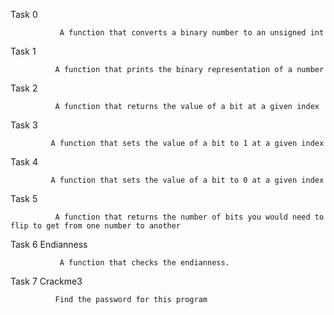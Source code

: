 Task 0

               A function that converts a binary number to an unsigned int
Task 1

              A function that prints the binary representation of a number
Task 2 

              A function that returns the value of a bit at a given index
Task 3 

             A function that sets the value of a bit to 1 at a given index
Task 4

             A function that sets the value of a bit to 0 at a given index
Task 5

              A function that returns the number of bits you would need to flip to get from one number to another
Task 6 Endianness

               A function that checks the endianness.
Task 7 Crackme3

              Find the password for this program 
